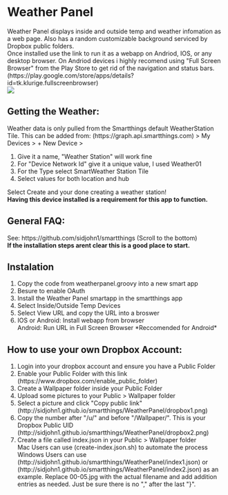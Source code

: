 <h1>Weather Panel</h1>
Weather Panel displays inside and outside temp and weather infomation as a web page. Also has a random customizable background serviced by Dropbox public folders.<br>Once installed use the link to run it as a webapp on Andriod, IOS, or any desktop browser. On Andriod devices i highly recomend using "Full Screen Browser" from the Play Store to get rid of the navigation and status bars. (https://play.google.com/store/apps/details?id=tk.klurige.fullscreenbrowser)<br>
<img src='http://sidjohn1.github.io/smartthings/WeatherPanel/screenshot1.jpg'>
<h2>Getting the Weather:</h2>
Weather data is only pulled from the Smartthings default WeatherStation Tile. This can be added from:
(https://graph.api.smartthings.com) > My Devices > + New Device >
<ol>
  <li>Give it a name, "Weather Station" will work fine</li>
  <li>For "Device Network Id" give it a unique value, I used Weather01</li>
  <li>For the Type select SmartWeather Station Tile</li>
  <li>Select values for both location and hub</li>
</ol>
Select Create and your done creating a weather station!<br>
<b>Having this device installed is a requirement for this app to function.</b>
<h2>General FAQ:</h2>
See: https://github.com/sidjohn1/smartthings (Scroll to the bottom)<br>
<b>If the installation steps arent clear this is a good place to start.</b>
<h2>Instalation</h2>
<ol>
  <li>Copy the code from weatherpanel.groovy into a new smart app</li>
  <li>Besure to enable OAuth</li>
  <li>Install the Weather Panel smartapp in the smartthings app </li>
  <li>Select Inside/Outside Temp Devices</li>
  <li>Select View URL and copy the URL into a broswer</li>
  <li>IOS or Android: Install webapp from browser<br>Android: Run URL in Full Screen Browser *Reccomended for Android*</li>
</ol>
<h2>How to use your own Dropbox Account:</h2>
<ol>
  <li>Login into your dropbox account and ensure you have a Public Folder</li>
  <li>Enable your Public Folder with this link</li>
  (https://www.dropbox.com/enable_public_folder)
  <li>Create a Wallpaper folder inside your Public Folder</li>
  <li>Upload some pictures to your Public > Wallpaper folder</li>
  <li>Select a picture and click "Copy public link"</li>
  (http://sidjohn1.github.io/smartthings/WeatherPanel/dropbox1.png)
  <li>Copy the number after "/u/" and before "/Wallpaper/". This is your Dropbox Public UID</li>
  (http://sidjohn1.github.io/smartthings/WeatherPanel/dropbox2.png)
  <li>Create a file called index.json in your Public > Wallpaper folder</li>
  Mac Users can use (create-index.json.sh) to automate the process<br>
  Windows Users can use (http://sidjohn1.github.io/smartthings/WeatherPanel/index1.json) or (http://sidjohn1.github.io/smartthings/WeatherPanel/index2.json) as an example. Replace 00-05.jpg with the actual filename and add addition entries as needed. Just be sure there is no "," after the last "}".
</ol>


